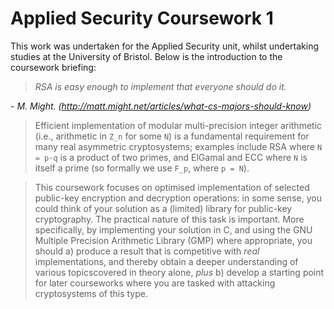 # Applied Security Coursework 1

This work was undertaken for the Applied Security unit, whilst undertaking
studies at the University of Bristol. Below is the introduction to the
coursework briefing:

> _RSA is easy enough to implement that everyone should do it._

_- M. Might.  (http://matt.might.net/articles/what-cs-majors-should-know)_

> Efficient implementation of modular multi-precision integer arithmetic (i.e., 
> arithmetic in `Z_n` for some `N`) is a fundamental requirement for many real 
> asymmetric cryptosystems; examples include RSA where `N = p·q` is a product of 
> two primes, and ElGamal and ECC where `N` is itself a prime (so formally we 
> use `F_p`, where `p = N`).

> This coursework focuses on optimised implementation of selected public-key 
> encryption and decryption operations: in some sense, you could think of your 
> solution as a (limited) library for public-key cryptography. The practical 
> nature of this task is important. More specifically, by implementing your 
> solution in C, and using the GNU Multiple Precision Arithmetic Library (GMP) 
> where appropriate, you should a) produce a result that is competitive with 
> _real_ implementations, and thereby obtain a deeper understanding of various 
> topicscovered in theory alone, _plus_ b) develop a starting point for later 
> courseworks  where you are tasked with attacking cryptosystems of this type.

